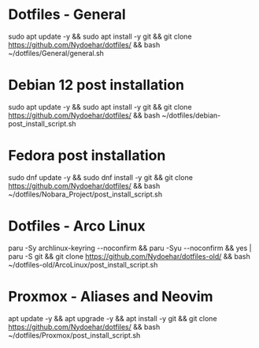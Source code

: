   # Dotfiles - General
sudo apt update -y && sudo apt install -y git && git clone https://github.com/Nydoehar/dotfiles/ && bash ~/dotfiles/General/general.sh
  
  # Debian 12 post installation
sudo apt update -y && sudo apt install -y git && git clone https://github.com/Nydoehar/dotfiles/ && bash ~/dotfiles/debian-post_install_script.sh

  # Fedora post installation
sudo dnf update -y && sudo dnf install -y git && git clone https://github.com/Nydoehar/dotfiles/ && bash ~/dotfiles/Nobara_Project/post_install_script.sh

  # Dotfiles - Arco Linux
paru -Sy archlinux-keyring --noconfirm && paru -Syu --noconfirm && yes | paru -S git && git clone https://github.com/Nydoehar/dotfiles-old/ && bash ~/dotfiles-old/ArcoLinux/post_install_script.sh

  # Proxmox - Aliases and Neovim
apt update -y && apt upgrade -y && apt install -y git && git clone https://github.com/Nydoehar/dotfiles/ && bash ~/dotfiles/Proxmox/post_install_script.sh
